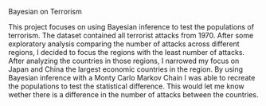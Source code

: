 Bayesian on Terrorism

This project focuses on using Bayesian inference to test the populations of terrorism. The dataset contained all terrorist attacks from 1970. After some exploratory analysis comparing the number of attacks across different regions, I decided to focus the regions with the least number of attacks. After analyzing the countries in those regions, I narrowed my focus on Japan and China the largest economic countries in the region. By using Bayesian inference with a Monty Carlo Markov Chain I was able to recreate the populations to test the statistical difference. This would let me know wether there is a difference in the number of attacks between the countries.
